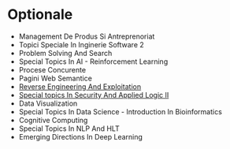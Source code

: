 # Optionale

- Management De Produs Si Antreprenoriat
- Topici Speciale In Inginerie Software 2
- Problem Solving And Search
- Special Topics In AI - Reinforcement Learning
- Procese Concurente
- Pagini Web Semantice
- [Reverse Engineering And Exploitation](https://github.com/FMI-Materials/FMI-Master-SAL-Materials/tree/main/Year%20II/Semester%20II/Reverse%20Engineering)
- [Special topics In Security And Applied Logic II](https://github.com/FMI-Materials/FMI-Master-SAL-Materials/tree/main/Year%20II/Semester%20II/Special%20Topics%20in%20Security%20%26%20Applied%20Logic%20II)
- Data Visualization
- Special Topics In Data Science - Introduction In Bioinformatics
- Cognitive Computing
- Special Topics In NLP And HLT
- Emerging Directions In Deep Learning

